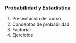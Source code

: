 ### Probabilidad y Estadística

1. Presentación del curso
2. Conceptos de probabilidad
3. Factorial
4. Ejercicios

